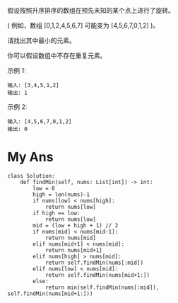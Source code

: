 

假设按照升序排序的数组在预先未知的某个点上进行了旋转。

( 例如，数组 [0,1,2,4,5,6,7] 可能变为 [4,5,6,7,0,1,2] )。

请找出其中最小的元素。

你可以假设数组中不存在重复元素。

示例 1:
```
输入: [3,4,5,1,2]
输出: 1
````
示例 2:
```
输入: [4,5,6,7,0,1,2]
输出: 0
```

# My Ans

```
class Solution:
    def findMin(self, nums: List[int]) -> int:
        low = 0
        high = len(nums)-1
        if nums[low] < nums[high]:
            return nums[low]
        if high == low:
            return nums[low]
        mid = (low + high + 1) // 2
        if nums[mid] < nums[mid-1]:
            return nums[mid]
        elif nums[mid+1] < nums[mid]:
            return nums[mid+1]
        elif nums[high] > nums[mid]:
            return self.findMin(nums[:mid])
        elif nums[low] < nums[mid]:
            return self.findMin(nums[mid+1:])
        else:
            return min(self.findMin(nums[:mid]), self.findMin(nums[mid+1:]))
```

